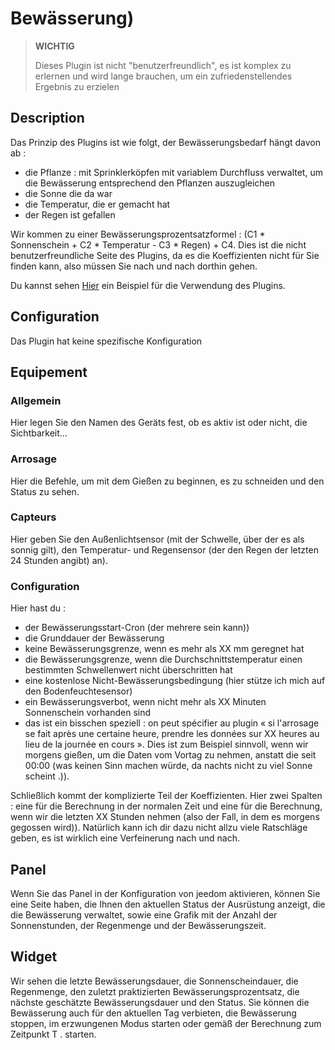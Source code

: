 # Bewässerung)

>**WICHTIG**
>
>Dieses Plugin ist nicht "benutzerfreundlich", es ist komplex zu erlernen und wird lange brauchen, um ein zufriedenstellendes Ergebnis zu erzielen

## Description

Das Prinzip des Plugins ist wie folgt, der Bewässerungsbedarf hängt davon ab :

- die Pflanze : mit Sprinklerköpfen mit variablem Durchfluss verwaltet, um die Bewässerung entsprechend den Pflanzen auszugleichen
- die Sonne die da war
- die Temperatur, die er gemacht hat
- der Regen ist gefallen

Wir kommen zu einer Bewässerungsprozentsatzformel : (C1 * Sonnenschein + C2 * Temperatur - C3 * Regen) + C4. Dies ist die nicht benutzerfreundliche Seite des Plugins, da es die Koeffizienten nicht für Sie finden kann, also müssen Sie nach und nach dorthin gehen.

Du kannst sehen [Hier](https://blog.jeedom.com/5529-gestion-de-larrosage/) ein Beispiel für die Verwendung des Plugins.

## Configuration

Das Plugin hat keine spezifische Konfiguration

## Equipement

### Allgemein

Hier legen Sie den Namen des Geräts fest, ob es aktiv ist oder nicht, die Sichtbarkeit...

### Arrosage

Hier die Befehle, um mit dem Gießen zu beginnen, es zu schneiden und den Status zu sehen.

### Capteurs

Hier geben Sie den Außenlichtsensor (mit der Schwelle, über der es als sonnig gilt), den Temperatur- und Regensensor (der den Regen der letzten 24 Stunden angibt) an).

### Configuration

Hier hast du : 

- der Bewässerungsstart-Cron (der mehrere sein kann))
- die Grunddauer der Bewässerung
- keine Bewässerungsgrenze, wenn es mehr als XX mm geregnet hat
- die Bewässerungsgrenze, wenn die Durchschnittstemperatur einen bestimmten Schwellenwert nicht überschritten hat
- eine kostenlose Nicht-Bewässerungsbedingung (hier stütze ich mich auf den Bodenfeuchtesensor)
- ein Bewässerungsverbot, wenn nicht mehr als XX Minuten Sonnenschein vorhanden sind
- das ist ein bisschen speziell : on peut spécifier au plugin « si l'arrosage se fait après une certaine heure, prendre les données sur XX heures au lieu de la journée en cours ». Dies ist zum Beispiel sinnvoll, wenn wir morgens gießen, um die Daten vom Vortag zu nehmen, anstatt die seit 00:00 (was keinen Sinn machen würde, da nachts nicht zu viel Sonne scheint .)).

Schließlich kommt der komplizierte Teil der Koeffizienten. Hier zwei Spalten : eine für die Berechnung in der normalen Zeit und eine für die Berechnung, wenn wir die letzten XX Stunden nehmen (also der Fall, in dem es morgens gegossen wird)). Natürlich kann ich dir dazu nicht allzu viele Ratschläge geben, es ist wirklich eine Verfeinerung nach und nach.

## Panel

Wenn Sie das Panel in der Konfiguration von jeedom aktivieren, können Sie eine Seite haben, die Ihnen den aktuellen Status der Ausrüstung anzeigt, die die Bewässerung verwaltet, sowie eine Grafik mit der Anzahl der Sonnenstunden, der Regenmenge und der Bewässerungszeit.

## Widget

Wir sehen die letzte Bewässerungsdauer, die Sonnenscheindauer, die Regenmenge, den zuletzt praktizierten Bewässerungsprozentsatz, die nächste geschätzte Bewässerungsdauer und den Status. Sie können die Bewässerung auch für den aktuellen Tag verbieten, die Bewässerung stoppen, im erzwungenen Modus starten oder gemäß der Berechnung zum Zeitpunkt T . starten.